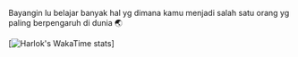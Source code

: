 Bayangin lu belajar banyak hal yg dimana kamu menjadi salah satu orang yg paling berpengaruh di dunia 🌏
 
[![Harlok's WakaTime stats](https://github-readme-stats.vercel.app/api/wakatime?username=pepeng28)]

